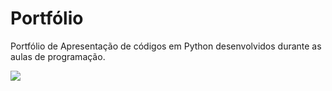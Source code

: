 <h1>Portfólio</h1>

Portfólio de Apresentação de códigos em Python desenvolvidos durante as aulas de programação. 

<img src="https://img.shields.io/badge/Python-14354C?style=for-the-badge&logo=python&logoColor=white">

